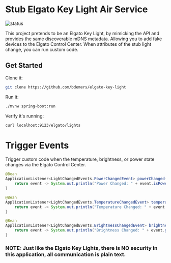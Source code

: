 Stub Elgato Key Light Air Service
=================================

![status](https://img.shields.io/badge/Project%20Status-Just%20For%20Fun-orange)

This project pretends to be an Elgato Key Light, by mimicking the API and provides the same discoverable mDNS metadata.
Allowing you to add fake devices to the Elgato Control Center. When attributes of the stub light change, you can run custom code.

## Get Started

Clone it:

```sh
git clone https://github.com/bdemers/elgato-key-light
```

Run it:

```sh
./mvnw spring-boot:run
```

Verify it's running:

```
curl localhost:9123/elgato/lights
```

# Trigger Events

Trigger custom code when the temperature, brightness, or power state changes via the Elgato Control Center.

```java
@Bean
ApplicationListener<LightChangedEvents.PowerChangedEvent> powerChanged() {
    return event -> System.out.println("Power Changed: " + event.isPowerOn());
}

@Bean
ApplicationListener<LightChangedEvents.TemperatureChangedEvent> temperatureChanged() {
    return event -> System.out.println("Temperature Changed: " + event.getTemperature());
}

@Bean
ApplicationListener<LightChangedEvents.BrightnessChangedEvent> brightnessChanged() {
    return event -> System.out.println("Brightness Changed: " + event.getBrightness());
}
``` 

### NOTE: Just like the Elgato Key Lights, there is NO security in this application, all communication is plain text. 
